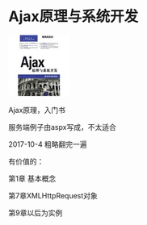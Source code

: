 # Ajax原理与系统开发

![](/assets/u=1510236395,315574533&fm=58.jpg)

Ajax原理，入门书

服务端例子由aspx写成，不太适合

2017-10-4 粗略翻完一遍

 有价值的：

第1章 基本概念

第7章XMLHttpRequest对象

第9章以后为实例

